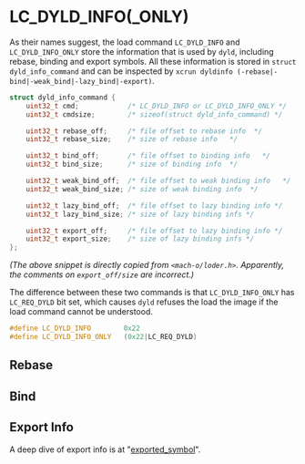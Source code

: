 # LC_DYLD_INFO(_ONLY)
As their names suggest, the load command `LC_DYLD_INFO` and `LC_DYLD_INFO_ONLY` store the information that is used by `dyld`, including rebase, binding and export symbols. All these information is stored in `struct dyld_info_command` and can be inspected by `xcrun dyldinfo (-rebase|-bind|-weak_bind|-lazy_bind|-export)`.

``` c
struct dyld_info_command {
    uint32_t cmd;            /* LC_DYLD_INFO or LC_DYLD_INFO_ONLY */
    uint32_t cmdsize;        /* sizeof(struct dyld_info_command) */

    uint32_t rebase_off;     /* file offset to rebase info  */
    uint32_t rebase_size;    /* size of rebase info   */

    uint32_t bind_off;       /* file offset to binding info   */
    uint32_t bind_size;      /* size of binding info  */

    uint32_t weak_bind_off;  /* file offset to weak binding info   */
    uint32_t weak_bind_size; /* size of weak binding info  */

    uint32_t lazy_bind_off;  /* file offset to lazy binding info */
    uint32_t lazy_bind_size; /* size of lazy binding infs */

    uint32_t export_off;     /* file offset to lazy binding info */
    uint32_t export_size;    /* size of lazy binding infs */
};
```
*(The above snippet is directly copied from `<mach-o/loder.h>`. Apparently, the comments on `export_off/size` are incorrect.)*

The difference between these two commands is that `LC_DYLD_INFO_ONLY` has `LC_REQ_DYLD` bit set, which causes `dyld` refuses the load the image if the load command cannot be understood.
``` c
#define	LC_DYLD_INFO        0x22
#define	LC_DYLD_INFO_ONLY   (0x22|LC_REQ_DYLD)
```

## Rebase

## Bind

## Export Info
A deep dive of export info is at "[exported_symbol](../../exported_symbol/README.md)".
